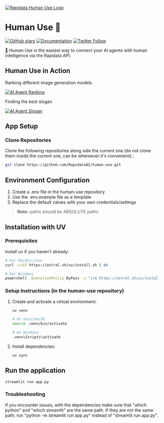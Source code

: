 <a href="https://www.rapidata.ai">
<img src="https://github.com/user-attachments/assets/d8ff0f04-c636-4e04-b2de-399b33a2805d" alt="Rapidata Human Use Logo">
</a>

# Human Use 🤝
[![GitHub stars](https://img.shields.io/github/stars/RapidataAI/human-use?style=social)](https://github.com/RapidataAI/human-use/stargazers)
[![Documentation](https://img.shields.io/badge/Documentation-📗-blue)](https://docs.rapidata.ai)
[![Twitter Follow](https://img.shields.io/twitter/follow/RapidataAI?style=social)](https://x.com/RapidataAI)

🤖 Human Use is the easiest way to connect your AI agents with human intelligence via the Rapidata API.


## Human Use in Action

Ranking different image generation models.

[![AI Agent Ranking](https://github.com/user-attachments/assets/8e6697c0-3ffa-44fa-89eb-e40e30d4ab53)](https://youtu.be/YYjGM4ihuw8)

Finding the best slogan

[![AI Agent Slogan](https://github.com/user-attachments/assets/28148703-7fb2-4876-9528-bcfd8ce9b50a)](https://youtu.be/n36ovFDvH-Y)

## App Setup

### Clone Repositories
Clone the following repositories along side the current one (do not clone them inside the current one, can be whereever it's convenient).:
```bash
git clone https://github.com/RapidataAI/human-use.git
```

## Environment Configuration

1. Create a .env file in the human-use repository
2. Use the .env.example file as a template
3. Replace the default values with your own credentials/settings

> **Note:** paths should be ABSOLUTE paths

## Installation with UV

### Prerequisites
Install uv if you haven't already:
```bash
# For MacOS/Linux
curl -LsSf https://astral.sh/uv/install.sh | sh

# For Windows
powershell -ExecutionPolicy ByPass -c "irm https://astral.sh/uv/install.ps1 | iex"
```

### Setup Instructions (in the human-use repository)

1. Create and activate a virtual environment:
    ```bash
    uv venv

    # On Unix/macOS
    source .venv/bin/activate

    # On Windows
    .venv\Scripts\activate
    ```
2. Install dependencies:
    ```bash
    uv sync
    ```

## Run the application
```bash
streamlit run app.py
```

### Troubleshooting

If you encounter issues, with the dependencies make sure that "which python" and "which streamlit" are the same path. If they are not the same path, run "python -m streamlit run app.py" instead of "streamlit run app.py".
